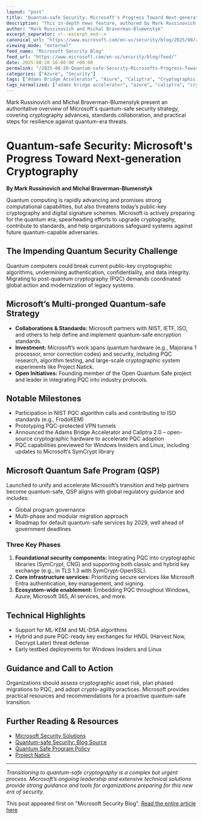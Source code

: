 ```yaml
---
layout: "post"
title: "Quantum-safe Security: Microsoft's Progress Toward Next-generation Cryptography"
description: "This in-depth news feature, authored by Mark Russinovich and Michal Braverman-Blumenstyk, details Microsoft's strategy and practical steps toward quantum-safe security. It explores advances in post-quantum cryptography (PQC), contributions to global standards, development of cryptographic accelerators, product updates across Microsoft platforms, and the Quantum Safe Program's multi-phase roadmap. The article guides organizations on transitioning their infrastructures to resist future quantum threats."
author: "Mark Russinovich and Michal Braverman-Blumenstyk"
excerpt_separator: <!--excerpt_end-->
canonical_url: "https://www.microsoft.com/en-us/security/blog/2025/08/20/quantum-safe-security-progress-towards-next-generation-cryptography/"
viewing_mode: "external"
feed_name: "Microsoft Security Blog"
feed_url: "https://www.microsoft.com/en-us/security/blog/feed/"
date: 2025-08-20 16:00:00 +00:00
permalink: "/2025-08-20-Quantum-safe-Security-Microsofts-Progress-Toward-Next-generation-Cryptography.html"
categories: ["Azure", "Security"]
tags: ["Adams Bridge Accelerator", "Azure", "Caliptra", "Cryptographic Standards", "Cybersecurity", "Hybrid Key Exchange", "Linux", "Microsoft Entra", "Microsoft Quantum Safe Program", "ML DSA", "ML KEM", "News", "NIST", "Open Quantum Safe Project", "Post Quantum Cryptography", "PQC", "Quantum Computing", "Security", "SymCrypt", "TLS 1.3", "Windows Insiders"]
tags_normalized: ["adams bridge accelerator", "azure", "caliptra", "cryptographic standards", "cybersecurity", "hybrid key exchange", "linux", "microsoft entra", "microsoft quantum safe program", "ml dsa", "ml kem", "news", "nist", "open quantum safe project", "post quantum cryptography", "pqc", "quantum computing", "security", "symcrypt", "tls 1dot3", "windows insiders"]
---
```


Mark Russinovich and Michal Braverman-Blumenstyk present an authoritative overview of Microsoft's quantum-safe security strategy, covering cryptography advances, standards collaboration, and practical steps for resilience against quantum-era threats.<!--excerpt_end-->

# Quantum-safe Security: Microsoft's Progress Toward Next-generation Cryptography

**By Mark Russinovich and Michal Braverman-Blumenstyk**

Quantum computing is rapidly advancing and promises strong computational capabilities, but also threatens today’s public-key cryptography and digital signature schemes. Microsoft is actively preparing for the quantum era, spearheading efforts to upgrade cryptography, contribute to standards, and help organizations safeguard systems against future quantum-capable adversaries.

## The Impending Quantum Security Challenge

Quantum computers could break current public-key cryptographic algorithms, undermining authentication, confidentiality, and data integrity. Migrating to post-quantum cryptography (PQC) demands coordinated global action and modernization of legacy systems.

## Microsoft’s Multi-pronged Quantum-safe Strategy

- **Collaborations & Standards:** Microsoft partners with NIST, IETF, ISO, and others to help define and implement quantum-safe encryption standards.
- **Investment:** Microsoft’s work spans quantum hardware (e.g., Majorana 1 processor, error correction codes) and security, including PQC research, algorithm testing, and large-scale cryptographic system experiments like Project Natick.
- **Open Initiatives:** Founding member of the Open Quantum Safe project and leader in integrating PQC into industry protocols.

## Notable Milestones

- Participation in NIST PQC algorithm calls and contributing to ISO standards (e.g., FrodoKEM)
- Prototyping PQC-protected VPN tunnels
- Announced the Adams Bridge Accelerator and Caliptra 2.0 – open-source cryptographic hardware to accelerate PQC adoption
- PQC capabilities previewed for Windows Insiders and Linux, including updates to Microsoft’s SymCrypt library

## Microsoft Quantum Safe Program (QSP)

Launched to unify and accelerate Microsoft’s transition and help partners become quantum-safe, QSP aligns with global regulatory guidance and includes:

- Global program governance
- Multi-phase and modular migration approach
- Roadmap for default quantum-safe services by 2029, well ahead of government deadlines

### Three Key Phases

1. **Foundational security components:** Integrating PQC into cryptographic libraries (SymCrypt, CNG) and supporting both classic and hybrid key exchange (e.g., in TLS 1.3 with SymCrypt-OpenSSL).
2. **Core infrastructure services:** Prioritizing secure services like Microsoft Entra authentication, key management, and signing.
3. **Ecosystem-wide enablement:** Embedding PQC throughout Windows, Azure, Microsoft 365, AI services, and more.

## Technical Highlights

- Support for ML-KEM and ML-DSA algorithms
- Hybrid and pure PQC-ready key exchanges for HNDL (Harvest Now, Decrypt Later) threat defense
- Early testbed deployments for Windows Insiders and Linux

## Guidance and Call to Action

Organizations should assess cryptographic asset risk, plan phased migrations to PQC, and adopt crypto-agility practices. Microsoft provides practical resources and recommendations for a proactive quantum-safe transition.

## Further Reading & Resources

- [Microsoft Security Solutions](https://www.microsoft.com/en-us/security/business)
- [Quantum-safe Security: Blog Source](https://www.microsoft.com/en-us/security/blog/2025/08/20/quantum-safe-security-progress-towards-next-generation-cryptography/)
- [Quantum Safe Program Policy](https://aka.ms/QSP/policy-2025)
- [Project Natick](https://www.microsoft.com/en-us/research/project/post-quantum-crypto-tunnel-to-the-underwater-datacenter/?msockid=3bca5ca4c7dc6d23090c4ab8c6836ce0)

---

*Transitioning to quantum-safe cryptography is a complex but urgent process. Microsoft’s ongoing leadership and extensive technical solutions provide strong guidance and tools for organizations preparing for this new era of security.*

This post appeared first on "Microsoft Security Blog". [Read the entire article here](https://www.microsoft.com/en-us/security/blog/2025/08/20/quantum-safe-security-progress-towards-next-generation-cryptography/)

